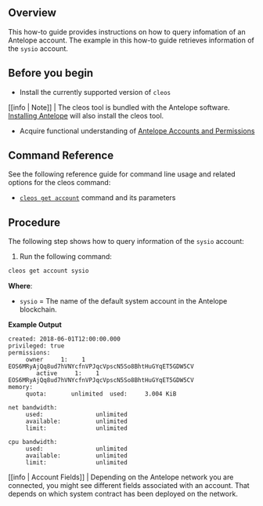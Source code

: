 ## Overview

This how-to guide provides instructions on how to query infomation of an Antelope account. The example in this how-to guide retrieves information of the `sysio` account.

## Before you begin

* Install the currently supported version of `cleos`

[[info | Note]]
| The cleos tool is bundled with the Antelope software. [Installing Antelope](../../00_install/index.md) will also install the cleos tool.

* Acquire functional understanding of [Antelope Accounts and Permissions](/protocol-guides/04_accounts_and_permissions.md)

## Command Reference

See the following reference guide for command line usage and related options for the cleos command:

* [`cleos get account`](../03_command-reference/get/account.md) command and its parameters

## Procedure

The following step shows how to query information of the `sysio` account:

1. Run the following command:

```sh
cleos get account sysio
```
**Where**:

* `sysio` = The name of the default system account in the Antelope blockchain.

**Example Output**

```console
created: 2018-06-01T12:00:00.000
privileged: true
permissions:
     owner     1:    1 EOS6MRyAjQq8ud7hVNYcfnVPJqcVpscN5So8BhtHuGYqET5GDW5CV
        active     1:    1 EOS6MRyAjQq8ud7hVNYcfnVPJqcVpscN5So8BhtHuGYqET5GDW5CV
memory:
     quota:       unlimited  used:     3.004 KiB

net bandwidth:
     used:               unlimited
     available:          unlimited
     limit:              unlimited

cpu bandwidth:
     used:               unlimited
     available:          unlimited
     limit:              unlimited
```

[[info | Account Fields]]
| Depending on the Antelope network you are connected, you might see different fields associated with an account. That depends on which system contract has been deployed on the network.
